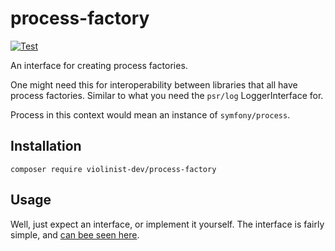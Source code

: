 # process-factory
[![Test](https://github.com/violinist-dev/process-factory/actions/workflows/test.yml/badge.svg)](https://github.com/violinist-dev/process-factory/actions/workflows/test.yml)

An interface for creating process factories.

One might need this for interoperability between libraries that all have process factories. Similar to what you need the `psr/log` LoggerInterface for.

Process in this context would mean an instance of `symfony/process`.

## Installation

```
composer require violinist-dev/process-factory
```

## Usage

Well, just expect an interface, or implement it yourself. The interface is fairly simple, and [can bee seen here](https://github.com/violinist-dev/process-factory/blob/master/src/ProcessFactoryInterface.php). 
